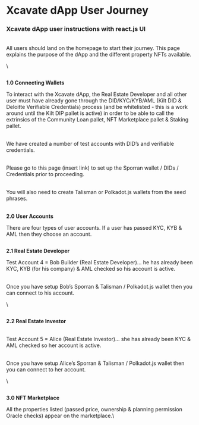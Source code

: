 # Xcavate dApp User Journey

### Xcavate dApp user instructions with react.js UI

\
All users should land on the homepage to start their journey. This page explains the purpose of the dApp and the different property NFTs available.

\\

<figure><img src="https://lh7-us.googleusercontent.com/RBczsQsXhaqYKTvU30wPO2It5FXpq1vVwKrE71EqpDoa0CNq7-w0f0CDE-y4_atU3F2PehVns_pnxOhYXLNwYIFTFH03oY4ppNj-LPZXkUykbsU5HVMQd6hPy7mfy8vhamSq72iUnkgt5M9ocTA_RQ" alt=""><figcaption></figcaption></figure>

**1.0 Connecting Wallets**

To interact with the Xcavate dApp, the Real Estate Developer and all other user must have already gone through the DID/KYC/KYB/AML (Kilt DID & Deloitte Verifiable Credentials) process (and be whitelisted - this is a work around until the Kilt DIP pallet is active) in order to be able to call the extrinsics of the Community Loan pallet, NFT Marketplace pallet & Staking pallet.

\
We have created a number of test accounts with DID’s and verifiable credentials.

\
Please go to this page (insert link) to set up the Sporran wallet / DIDs / Credentials prior to proceeding.

\
You will also need to create Talisman or Polkadot.js wallets from the seed phrases.

\
**2.0 User Accounts**

There are four types of user accounts. If a user has passed KYC, KYB & AML then they choose an account.

<figure><img src="https://lh7-us.googleusercontent.com/GxKa_EK-AfdRUkXgtqymeeflIKIeyWnrOfz7IK4Mz-vlZRsoA4_f7iknm74J0WVbyo16mo-Y8iTUzZ-yBaSUkfJcGpphGyEAd8reoLu17Ja5HTRgmJNsZ1aTjXz4GJWgk8hqVBNaY9cWPsFqTwipOQ" alt=""><figcaption></figcaption></figure>

**2.1 Real Estate Developer**

Test Account 4 = Bob Builder (Real Estate Developer)... he has already been KYC, KYB (for his company) & AML checked so his account is active.

\
Once you have setup Bob’s Sporran & Talisman / Polkadot.js wallet then you can connect to his account.

\\

<figure><img src="https://lh7-us.googleusercontent.com/YuSSUiwKe2MN8Ml8XFklkkyOjh2ZHR_xT7pfyZtst6fqVQj-ntW6YjvDs7Hie2ztz4sdoiHYmwodj3Nd23trdLFDuxWwwYmD0Vff-nJAOrkSNY-d_oR10C8CzJlLN2i9eEIozz7jsDBf8BPTmN5yog" alt=""><figcaption></figcaption></figure>

**2.2 Real Estate Investor**

\
Test Account 5 = Alice (Real Estate Investor)... she has already been KYC & AML checked so her account is active.

\
Once you have setup Alice’s Sporran & Talisman / Polkadot.js wallet then you can connect to her account.

\\

<figure><img src="https://lh7-us.googleusercontent.com/peJOhjRfoVeZnOYROe2ZiJpAcPZ3NVE7hvZHso4eB_p-OeUoWouwEq-jVr5Ie5oAegahG_Sr3O4I1huKFn8Jb36g1PgFIJQYpaGq2IqjVQ-Q4-QGo2BSeIUuukGiT-es44QeAi_BJwxjsAMxp5ZCOA" alt=""><figcaption></figcaption></figure>

**3.0 NFT Marketplace**

All the properties listed (passed price, ownership & planning permission Oracle checks) appear on the marketplace.\\

<figure><img src="https://lh7-us.googleusercontent.com/-QoqsQWkejn15pV7459OaiD7rOE2N0KaUNSQ9rCdicMpDVJbaulzdyK6vmNCk6-WDXpxeOVhI_sbUDrFgLQPVcYQjZrtCIR911IFQmyEHBZVtzh9Re6HfIYEOBmBCQZTcw9nqAqQhGQ_5tsassJNTQ" alt=""><figcaption></figcaption></figure>
